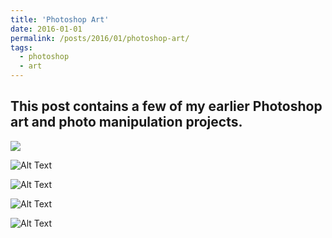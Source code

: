 ```yaml
---
title: 'Photoshop Art'
date: 2016-01-01
permalink: /posts/2016/01/photoshop-art/
tags:
  - photoshop
  - art
---
```


## This post contains a few of my earlier Photoshop art and photo manipulation projects.

<img src='/_posts/2016-01-01-post-photoshop/j1.jpg'>

![Alt Text](./2016-01-01-post-photoshop/j2.jpg)

![Alt Text](./2016-01-01-post-photoshop/j3.jpg)

![Alt Text](./2016-01-01-post-photoshop/j4.jpg)

![Alt Text](./2016-01-01-post-photoshop/j5.jpg)